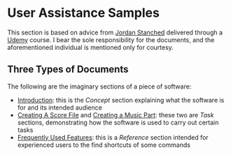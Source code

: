 # User Assistance Samples

This section is based on advice from [Jordan Stanched](mailto:jordan.stanchev@jpdocu.com) delivered through a [Udemy](https://www.udemy.com) course. I bear the sole responsibility for the documents, and the aforementioned individual is mentioned only for courtesy.

## Three Types of Documents

The following are the imaginary sections of a piece of software:

* [Introduction](introduction.md): this is the _Concept_ section explaining what the software is for and its intended audience
* [Creating A Score File](creating-a-score-file.md) and [Creating a Music Part](creating-a-music-part.md): these two are _Task_ sections, demonstrating how the software is used to carry out certain tasks
* [Frequently Used Features](frequently-used-features.md): this is a _Reference_ section intended for experienced users to the find shortcuts of some commands
